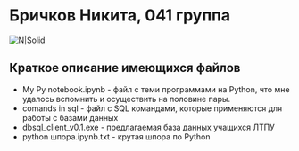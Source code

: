 # Бричков Никита, 041 группа
![N|Solid](https://storage.theoryandpractice.ru/tnp/uploads/image_block/000/052/014/image/base_d9dd9b626f.jpg)


## Краткое описание имеющихся файлов
- My Py notebook.ipynb - файл с теми программами на Python, что мне удалось вспомнить и осуществить на половине пары.
- comands in sql - файл с SQL командами, которые применяются для работы с базами данных
- dbsql_client_v0.1.exe - предлагаемая база данных учащихся ЛТПУ
- python шпора.ipynb.txt - крутая шпора по Python
